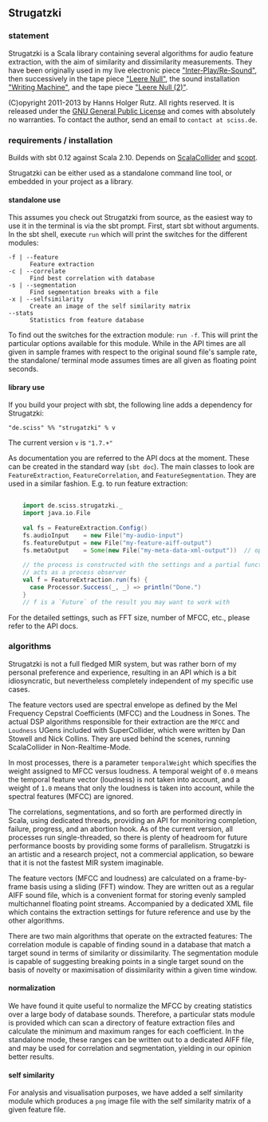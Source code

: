 ## Strugatzki

### statement

Strugatzki is a Scala library containing several algorithms for audio feature extraction, with the aim of similarity and dissimilarity measurements. They have been originally used in my live electronic piece ["Inter-Play/Re-Sound"](http://sciss.de/texts/liv_interplay.html), then successively in the tape piece ["Leere Null"](http://sciss.de/texts/tap_leerenull.html), the sound installation ["Writing Machine"](http://sciss.de/texts/ins_writingmachine.html), and the tape piece  ["Leere Null (2)"](http://sciss.de/texts/tap_leerenull2.html).

(C)opyright 2011-2013 by Hanns Holger Rutz. All rights reserved. It is released under the [GNU General Public License](https://raw.github.com/Sciss/Strugatzki/master/licenses/Strugatzki-License.txt) and comes with absolutely no warranties. To contact the author, send an email to `contact at sciss.de`.

### requirements / installation

Builds with sbt 0.12 against Scala 2.10. Depends on [ScalaCollider](https://github.com/Sciss/ScalaCollider) and [scopt](https://github.com/jstrachan/scopt).

Strugatzki can be either used as a standalone command line tool, or embedded in your project as a library.

#### standalone use

This assumes you check out Strugatzki from source, as the easiest way to use it in the terminal is via the sbt prompt. First, start sbt without arguments. In the sbt shell, execute `run` which will print the switches for the different modules:

    -f | --feature
          Feature extraction
    -c | --correlate
          Find best correlation with database
    -s | --segmentation
          Find segmentation breaks with a file
    -x | --selfsimilarity
          Create an image of the self similarity matrix
    --stats
          Statistics from feature database

To find out the switches for the extraction module: `run -f`. This will print the particular options available for this module. While in the API times are all given in sample frames with respect to the original sound file's sample rate, the standalone/ terminal mode assumes times are all given as floating point seconds.

#### library use

If you build your project with sbt, the following line adds a dependency for Strugatzki:

    "de.sciss" %% "strugatzki" % v

The current version `v` is `"1.7.+"`

As documentation you are referred to the API docs at the moment. These can be created in the standard way (`sbt doc`). The main classes to look are `FeatureExtraction`, `FeatureCorrelation`, and `FeatureSegmentation`. They are used in a similar fashion. E.g. to run feature extraction:

```scala
    
    import de.sciss.strugatzki._
    import java.io.File
    
    val fs = FeatureExtraction.Config()
    fs.audioInput    = new File("my-audio-input")
    fs.featureOutput = new File("my-feature-aiff-output")
    fs.metaOutput    = Some(new File("my-meta-data-xml-output"))  // optional
    
    // the process is constructed with the settings and a partial function which
    // acts as a process observer
    val f = FeatureExtraction.run(fs) {
      case Processor.Success(_, _) => println("Done.")
    }
    // f is a `Future` of the result you may want to work with

```

For the detailed settings, such as FFT size, number of MFCC, etc., please refer to the API docs.

### algorithms

Strugatzki is not a full fledged MIR system, but was rather born of my personal preference and experience, resulting in an API which is a bit idiosyncratic, but nevertheless completely independent of my specific use cases.

The feature vectors used are spectral envelope as defined by the Mel Frequency Cepstral Coefficients (MFCC) and the Loudness in Sones. The actual DSP algorithms responsible for their extraction are the `MFCC` and `Loudness` UGens included with SuperCollider, which were written by Dan Stowell and Nick Collins. They are used behind the scenes, running ScalaCollider in Non-Realtime-Mode. 

In most processes, there is a parameter `temporalWeight` which specifies the weight assigned to MFCC versus loudness. A temporal weight of `0.0` means the temporal feature vector (loudness) is not taken into account, and a weight of `1.0` means that only the loudness is taken into account, while the spectral features (MFCC) are ignored.

The correlations, segmentations, and so forth are performed directly in Scala, using dedicated threads, providing an API for monitoring completion, failure, progress, and an abortion hook. As of the current version, all processes run single-threaded, so there is plenty of headroom for future performance boosts by providing some forms of parallelism. Strugatzki is an artistic and a research project, not a commercial application, so beware that it is not the fastest MIR system imaginable.

The feature vectors (MFCC and loudness) are calculated on a frame-by-frame basis using a sliding (FFT) window. They are written out as a regular AIFF sound file, which is a convenient format for storing evenly sampled multichannel floating point streams. Accompanied by a dedicated XML file which contains the extraction settings for future reference and use by the other algorithms.

There are two main algorithms that operate on the extracted features: The correlation module is capable of finding sound in a database that match a target sound in terms of similarity or dissimilarity. The segmentation module is capable of suggesting breaking points in a single target sound on the basis of novelty or maximisation of dissimilarity within a given time window.

#### normalization

We have found it quite useful to normalize the MFCC by creating statistics over a large body of database sounds. Therefore, a particular stats module is provided which can scan a directory of feature extraction files and calculate the minimum and maximum ranges for each coefficient. In the standalone mode, these ranges can be written out to a dedicated AIFF file, and may be used for correlation and segmentation, yielding in our opinion better results.

#### self similarity

For analysis and visualisation purposes, we have added a self similarity module which produces a `png` image file with the self similarity matrix of a given feature file.
